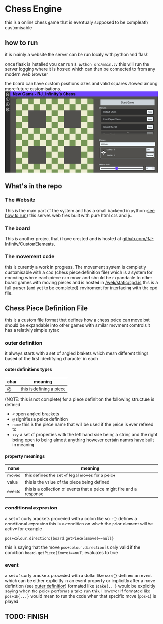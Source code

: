 # Chess Engine

this is a online chess game that is eventualy supposed to be compleatly customisable

## how to run
it is mainly a website
the server can be run localy with python and flask

once flask is installed you can run
`$ python src/main.py`
this will run the server logging where it is hosted which can then be connected to from any modern web browser

the board can have custom positions sizes and valid squares alowed among more future customisations.
![image of the customisable board](image1.png)

## What's in the repo

### The Website
This is the main part of the system and has a small backend in python ([see how to run](#how-to-run)) this serves web files built with pure html css and js.

### The board
This is another project that i have created and is hosted at [github.com/RJ-Infinity/CustomElements](https://github.com/RJ-Infinity/CustomElements/tree/main/src/ChessBoard).

### The movement code
this is curently a work in progress. The movement system is completly customisable with a cpd (chess piece definition file) which is a system for encoding where each piece can move and should be expandable to other board games with moving pieces and is hosted in [/web/static/cpd.js](https://github.com/RJ-Infinity/ChessEngine/blob/main/web/static/cpd.js) this is a full parser (and yet to be completed) enviroment for interfacing with the cpd file.


## Chess Piece Definition File
this is a custom file format that defines how a chess peice can move but should be expandable into other games with similar movment comtrols it has a relativly simple sytax
### outer definition
it always starts with a set of angled brakets which mean different things based of the first identifying character in each
#### outer definitions types
char | meaning
-----|-------------------------
@    | this is defining a piece
(NOTE: this is not complete)
for a piece definition the following structure is defined
- `<` open angled brackets
- `@` signifies a peice definition
- `name` this is the piece name that will be used if the peice is ever refered to
- `x=y` a set of properties with the left hand side being a string and the right being open to being almost anything however certain names have built in meaning
#### property meanings
name   | meaning
-------|----------------------------------------------------------------------
moves  | this defines the set of legal moves for a peice
value  | this is the value of the piece being defined
events | this is a collection of events that a peice might fire and a response

### conditional expresion
a set of curly brackets proceded with a colon like so `:{}` defines a conditional expresion this is a condition on which the prior element will be active for example
```cpd
pos+colour.direction:{board.getPiece(£move)==null}
```
this is saying that the move `pos+colour.direction` is only valid if the condition `board.getPiece(£move)==null` evaluates to true

### event
a set of curly brackets proceded with a dollar like so `${}` defines an event which can be either explicitly in an event property or implicitly after a move definition (see [outer definition](#outer-definition)) formated like `$take{...}` would be explicitly saying when the peice performs a take run this. However if formated like `pos+1${...}` would mean to run the code when that specific move (`pos+1`) is played

## TODO: FINISH